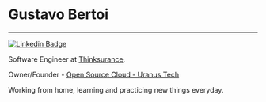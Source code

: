 # Gustavo Bertoi
---

[![Linkedin Badge](https://img.shields.io/badge/-Gustavo%20Bertoi-001333?style=flat-square&logo=Linkedin&logoColor=white&link=https://www.linkedin.com/in/gustavobertoi/)](https://www.linkedin.com/in/gustavobertoi/) 

Software Engineer at [Thinksurance](https://thinksurance.de/). 

Owner/Founder - [Open Source Cloud - Uranus Tech](https://github.com/opensource-cloud)

Working from home, learning and practicing new things everyday.
